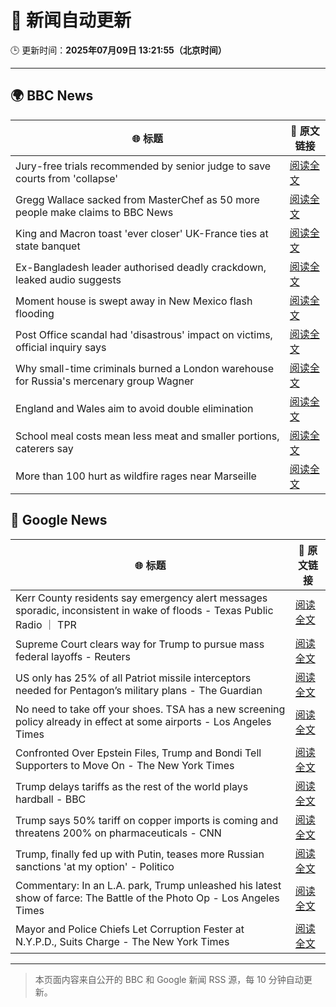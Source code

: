# 🧠 新闻自动更新

🕒 更新时间：**2025年07月09日 13:21:55（北京时间）**

---

## 🌍 BBC News

| 🌐 标题 | 🔗 原文链接 |
|--------|-------------|
| Jury-free trials recommended by senior judge to save courts from 'collapse' | [阅读全文](https://www.bbc.com/news/articles/cm2m808kml0o) |
| Gregg Wallace sacked from MasterChef as 50 more people make claims to BBC News | [阅读全文](https://www.bbc.com/news/articles/cewgz0qw77lo) |
| King and Macron toast 'ever closer' UK-France ties at state banquet | [阅读全文](https://www.bbc.com/news/articles/cvg87y6d5j4o) |
| Ex-Bangladesh leader authorised deadly crackdown, leaked audio suggests | [阅读全文](https://www.bbc.com/news/articles/cn4l1z5qd1vo) |
| Moment house is swept away in New Mexico flash flooding | [阅读全文](https://www.bbc.com/news/videos/cren2zq1y3qo) |
| Post Office scandal had 'disastrous' impact on victims, official inquiry says | [阅读全文](https://www.bbc.com/news/articles/cz9k4lvg77lo) |
| Why small-time criminals burned a London warehouse for Russia's mercenary group Wagner | [阅读全文](https://www.bbc.com/news/articles/czjkke22gv9o) |
| England and Wales aim to avoid double elimination | [阅读全文](https://www.bbc.com/sport/football/articles/cren3gwzxy2o) |
| School meal costs mean less meat and smaller portions, caterers say | [阅读全文](https://www.bbc.com/news/articles/c0k7dv1mnpvo) |
| More than 100 hurt as wildfire rages near Marseille | [阅读全文](https://www.bbc.com/news/articles/cp8mz44j6n6o) |

## 📰 Google News

| 🌐 标题 | 🔗 原文链接 |
|--------|-------------|
| Kerr County residents say emergency alert messages sporadic, inconsistent in wake of floods - Texas Public Radio ｜ TPR | [阅读全文](https://news.google.com/rss/articles/CBMivwFBVV95cUxNck9RcjlVZzZJcS1ISmI2SkF1TEFGU3VTdHBpLTJIa0pjc204U0oxQjhZQUNBVkR5ZmxQMXZ5NjdwOUw4bmk2NFRPUWZSNktodTZ1Q19qNEtyOXhfcWpZd0tIOThhY09LcXhIYkdiQ2lKcmVWMGg5N0JfcDZwUzQybF8xUlF2VVJDM0dybEM0OGY4bUVWbWwtMmlpWTQ2ZkJjYTBVRVdvSzZsTnh6T29IOXdkQmgwRnN6Y09NZnBJYw?oc=5) |
| Supreme Court clears way for Trump to pursue mass federal layoffs - Reuters | [阅读全文](https://news.google.com/rss/articles/CBMivwFBVV95cUxQWnV0SFNRUERZMlBqT1dtb0ltZVdESVM4cUROeUVXSkxJVlhFR1drMEtUX3JFZldIaFpUZW5XVDZRRWNES3Q1VHpUcG90bnZjU2ZnWC1UbjB5ZDJrdWhGdmY3UGlMaVRiazM4SEVSODBLMWpmLW5hbUctU2F4bmxaWmdVcThoMG5FX2MxUURfVU9HSnZRT3pLUmJfWVZ4OFhDSHVnSmQ1SFdvV1VDTlNhRzgtZVVIcHVPX3hQTVo3QQ?oc=5) |
| US only has 25% of all Patriot missile interceptors needed for Pentagon’s military plans - The Guardian | [阅读全文](https://news.google.com/rss/articles/CBMipAFBVV95cUxNQkl3OXA1ZHl3T3Q5Y05CbW1CeHdmRTdPdUN2QXpFZVVrR3NRT2RrbU1KcTE1SEVBT1NZNWdDS0J3SjJYbG14MnhFZTVZd19rd1dxeFZqX1JZOEE2N1VvNDNPT3dJYWZncTdTV2FnR1VsSnhQT2pHanl6WkdTVnFwUWdQdVZQU3dJMGJWaEV6Z2dpMGZZODBoNGJCcVluSFE4bXkzcw?oc=5) |
| No need to take off your shoes. TSA has a new screening policy already in effect at some airports - Los Angeles Times | [阅读全文](https://news.google.com/rss/articles/CBMi1AFBVV95cUxNVGJRMm82VVRfang1ajE5M2RleHpyZ3kxVlExZ2NneWk3MExZaWR6WW9HQ2hiTkE0VUcyN3lWZ3RVZzBMUlkxb3Q5TThzZmVPeXprX0xVSGtwMWdfM3lPNk9aUU03VUJ4bS1KU25MLU5vWVlJcGx4dk43Vm1JM1gtdUUzWUgzQ0MyOWUwMFRJM1d2d1dxM2toWWRSNTVfeGpBYWxTUmpYZkhlQkpDQXZvLWZEMEVlLXFhZjVxZTlQWHgwbDFJNV9HUTkwS2ZZcEVXcnlFcQ?oc=5) |
| Confronted Over Epstein Files, Trump and Bondi Tell Supporters to Move On - The New York Times | [阅读全文](https://news.google.com/rss/articles/CBMic0FVX3lxTE1PLVpXZlF4NU5rU04taFhXdXkzV0ZlbFBHNzFWSlAwTkZkYVFXa21mXy1zR1JjM3VRdC1keUM3MnEyeTdiWURlUVBGamJYaGp1dFZsaXF2ZTF3Z0huTWJXb1hpWGdvaVpweXFtVnB2OHMyb0U?oc=5) |
| Trump delays tariffs as the rest of the world plays hardball - BBC | [阅读全文](https://news.google.com/rss/articles/CBMiWkFVX3lxTE1BVkxEajZqaVFXMEZsMHF3Q2hHQjUyWDE2Q21ibWxBX2pGVWlFRkNNN01TNVlVcUhaQTY3aEoyQ3E0MF93Z1RYdDRQUFdrRnZqRFBKQW5BYjk5Z9IBX0FVX3lxTE5EenJYZHBJemlHYXJfMGRlRkpMR0RHazlzRGVvcjh5TUpiSnNwRDlSRDZZOS1QVTI0Y2xmVlQzZ3loUVRpZDA4VVpSVkV0WFE2NVVoV050X0V2NUFkbnBB?oc=5) |
| Trump says 50% tariff on copper imports is coming and threatens 200% on pharmaceuticals - CNN | [阅读全文](https://news.google.com/rss/articles/CBMia0FVX3lxTFAzcG5POHVnU0xxd3pCanRJSTZtS3RrSUo3Tm5peVhBWmVJdGVwLXV0dmQ4eS10WkY5c1hnY1lKcVIxdWRyQWJxZi1aQkpla200UjREMGFBQ2tocTlxTGROYmZQcHdYakxoeWVj0gFwQVVfeXFMT3BPOTBkaGFoRk5jVVdMTzYwemp4UFpFcHBOVkhrMEtSRlFnQlFEc1UxN0p0UFNZNVYxQnFpal9UbENaNkFnZjkxd2RHQ1ZQUXMtSnlUb3RHTE51NGVsZFI5ODYyTHMwZWZvY0lHM3Jieg?oc=5) |
| Trump, finally fed up with Putin, teases more Russian sanctions 'at my option' - Politico | [阅读全文](https://news.google.com/rss/articles/CBMihAFBVV95cUxNVFF0MnB3aUZzaHFpOVdxZERnTGNPVGZvbE5jbDlxMktWRGlLVkIwZmloaFVadFFrb2VKYUpOVmQ0dXk5SGlFVmNxYnhKMURyT2hZZ0Q4RjZjUUI3Wk9jb016Q2pIWjJjanhYSnNTdDFpbUxVcUxpc0MyN3RpallzVmY5WmM?oc=5) |
| Commentary: In an L.A. park, Trump unleashed his latest show of farce: The Battle of the Photo Op - Los Angeles Times | [阅读全文](https://news.google.com/rss/articles/CBMimgFBVV95cUxNeENiakxDLVNpTmlLRWpCdER6M0djakNudG1VTHZwM1lNSHRPX2o5RkZIR3ZFbjRoX1ZFbXhXajRqUFNSclNJVmtobXByelNLdFBicGVSdTdyUEZzNmN1dGxoMUFTQnA0T3owZU1EUDI1aGt4MnNmRXZKZllzZGgxYW4zT0g2bFBLc2N3WF9OM1ZLRUN3a3R2end3?oc=5) |
| Mayor and Police Chiefs Let Corruption Fester at N.Y.P.D., Suits Charge - The New York Times | [阅读全文](https://news.google.com/rss/articles/CBMihgFBVV95cUxNM2ZzXzdKcjlMb2YwUEJEa0RiNmtTQnRYVTFpNTNnTV94RE5fY0xtdGtib2pldXhGVUR6VmZXRFJEdEZhSVlWU3lQVjVCbVVlWU81YjV3NVk0aVVERHlSRmY2cTNQemhPT0tXaXgyUWhOcmV3VDRQTHZEX3VmSERfWlJ0VUlsQQ?oc=5) |

---
> 本页面内容来自公开的 BBC 和 Google 新闻 RSS 源，每 10 分钟自动更新。